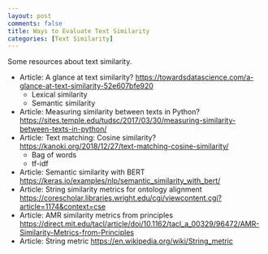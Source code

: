 ```yaml
---
layout: post
comments: false
title: Ways to Evaluate Text Similarity
categories: [Text Similarity]
---
```


Some resources about text similarity.

- Article: A glance at text similarity? <a href = "https://towardsdatascience.com/a-glance-at-text-similarity-52e607bfe920" target = "_blank">https://towardsdatascience.com/a-glance-at-text-similarity-52e607bfe920</a>
  - Lexical similarity
  - Semantic similarity
- Article: Measuring similarity between texts in Python? <a href = "https://sites.temple.edu/tudsc/2017/03/30/measuring-similarity-between-texts-in-python/" target = "_blank">https://sites.temple.edu/tudsc/2017/03/30/measuring-similarity-between-texts-in-python/</a>
- Article: Text matching: Cosine similarity? <a href = "https://kanoki.org/2018/12/27/text-matching-cosine-similarity/" target = "_blank">https://kanoki.org/2018/12/27/text-matching-cosine-similarity/</a>
  - Bag of words
  - tf-idf
- Article: Semantic similarity with BERT <a href = "https://keras.io/examples/nlp/semantic_similarity_with_bert/" target = "_blank">https://keras.io/examples/nlp/semantic_similarity_with_bert/</a>
- Article: String similarity metrics for ontology alignment <a href = "https://corescholar.libraries.wright.edu/cgi/viewcontent.cgi?article=1174&context=cse" target = "_blank">https://corescholar.libraries.wright.edu/cgi/viewcontent.cgi?article=1174&context=cse</a>
- Article: AMR similarity metrics from principles <a href = "https://direct.mit.edu/tacl/article/doi/10.1162/tacl_a_00329/96472/AMR-Similarity-Metrics-from-Principles" target = "_blank">https://direct.mit.edu/tacl/article/doi/10.1162/tacl_a_00329/96472/AMR-Similarity-Metrics-from-Principles</a>
- Article: String metric <a href = "https://en.wikipedia.org/wiki/String_metric" target = "_blank">https://en.wikipedia.org/wiki/String_metric</a>

 
